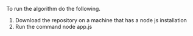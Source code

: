 To run the algorithm do the following.

1. Download the repository on a machine that has a node js installation
2. Run the command node app.js